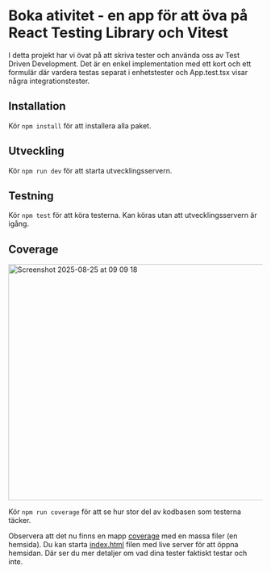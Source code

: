 # Boka ativitet - en app för att öva på React Testing Library och Vitest

I detta projekt har vi övat på att skriva tester och använda oss av Test Driven Development. Det är en enkel implementation med ett kort och ett formulär där vardera testas separat i enhetstester och App.test.tsx visar några integrationstester.

## Installation

Kör `npm install` för att installera alla paket.

## Utveckling

Kör `npm run dev` för att starta utvecklingsservern.

## Testning

Kör `npm test` för att köra testerna. Kan köras utan att utvecklingsservern är igång.

## Coverage
<img width="579" height="468" alt="Screenshot 2025-08-25 at 09 09 18" src="https://github.com/user-attachments/assets/a4700361-48b4-4e52-8980-7469441695b5" />

Kör `npm run coverage` för att se hur stor del av kodbasen som testerna täcker.

Observera att det nu finns en mapp [coverage](./coverage) med en massa filer (en hemsida). Du kan starta [index.html](./coverage/index.html) filen med live server för att öppna hemsidan. Där ser du mer detaljer om vad dina tester faktiskt testar och inte.
